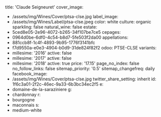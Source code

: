 title: 'Claude Seigneuret'
cover_image:
  - /assets/img/Wines/Cover/ptsa-clse.jpg
label_image:
  - /assets/img/Wines/Label/ptsa-clse.jpeg
color: white
culture: organic
sparkling: false
natural_wine: false
estate:
  - 5ced8e05-2e96-4072-b265-34f107be7ce5
cepages:
  - 0964d0be-6df0-4c54-b8d7-5fe503f2da00
appellations:
  - 881ccb8f-1c4f-4893-9b95-1776f3141bfc
  - f7d9550a-e0e3-4904-b0d9-31de824f82f2
odoo: PTSE-CLSE
variants:
  -
    millesime: '2016'
    active: false
  -
    millesime: '2017'
    active: false
  -
    millesime: '2018'
    active: true
    price: '17.15'
page_no_index: false
no_follow_links: false
sitemap_priority: '0.5'
sitemap_changefreq: daily
facebook_image:
  - /assets/img/Wines/Cover/ptsa-clse.jpg
twitter_share_setting: inherit
id: 1f6c3a01-2f2c-46ec-9a33-6b3bc34ec2f5
e:
  - domaine-de-la-saraziniere
g:
  - chardonnay
r:
  - bourgogne
  - maconnais
s:
  - medium-white
